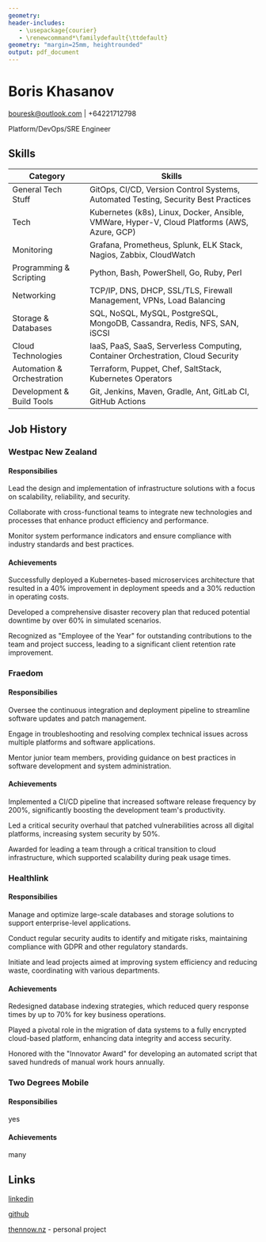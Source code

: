```yaml
---
geometry:
header-includes:
   - \usepackage{courier}
   - \renewcommand*\familydefault{\ttdefault}
geometry: "margin=25mm, heightrounded"
output: pdf_document
---
```

# Boris Khasanov

<bouresk@outlook.com> | +64221712798

Platform/DevOps/SRE Engineer

## Skills

| Category                     | Skills                                                                                  |
|------------------------------|-----------------------------------------------------------------------------------------|
| General Tech Stuff           | GitOps, CI/CD, Version Control Systems, Automated Testing, Security Best Practices      |
| Tech                         | Kubernetes (k8s), Linux, Docker, Ansible, VMWare, Hyper-V, Cloud Platforms (AWS, Azure, GCP) |
| Monitoring                   | Grafana, Prometheus, Splunk, ELK Stack, Nagios, Zabbix, CloudWatch                      |
| Programming & Scripting      | Python, Bash, PowerShell, Go, Ruby, Perl                                                |
| Networking                   | TCP/IP, DNS, DHCP, SSL/TLS, Firewall Management, VPNs, Load Balancing                   |
| Storage & Databases          | SQL, NoSQL, MySQL, PostgreSQL, MongoDB, Cassandra, Redis, NFS, SAN, iSCSI               |
| Cloud Technologies           | IaaS, PaaS, SaaS, Serverless Computing, Container Orchestration, Cloud Security         |
| Automation & Orchestration   | Terraform, Puppet, Chef, SaltStack, Kubernetes Operators                                |
| Development & Build Tools    | Git, Jenkins, Maven, Gradle, Ant, GitLab CI, GitHub Actions                             |

## Job History

### Westpac New Zealand

#### Responsibilies

Lead the design and implementation of infrastructure solutions with a focus on scalability, reliability, and security.

Collaborate with cross-functional teams to integrate new technologies and processes that enhance product efficiency and performance.

Monitor system performance indicators and ensure compliance with industry standards and best practices.

#### Achievements

Successfully deployed a Kubernetes-based microservices architecture that resulted in a 40% improvement in deployment speeds and a 30% reduction in operating costs.

Developed a comprehensive disaster recovery plan that reduced potential downtime by over 60% in simulated scenarios.

Recognized as "Employee of the Year" for outstanding contributions to the team and project success, leading to a significant client retention rate improvement.

### Fraedom

#### Responsibilies

Oversee the continuous integration and deployment pipeline to streamline software updates and patch management.

Engage in troubleshooting and resolving complex technical issues across multiple platforms and software applications.

Mentor junior team members, providing guidance on best practices in software development and system administration.

#### Achievements

Implemented a CI/CD pipeline that increased software release frequency by 200%, significantly boosting the development team's productivity.

Led a critical security overhaul that patched vulnerabilities across all digital platforms, increasing system security by 50%.

Awarded for leading a team through a critical transition to cloud infrastructure, which supported scalability during peak usage times.

### Healthlink

#### Responsibilies

Manage and optimize large-scale databases and storage solutions to support enterprise-level applications.

Conduct regular security audits to identify and mitigate risks, maintaining compliance with GDPR and other regulatory standards.

Initiate and lead projects aimed at improving system efficiency and reducing waste, coordinating with various departments.

#### Achievements

Redesigned database indexing strategies, which reduced query response times by up to 70% for key business operations.

Played a pivotal role in the migration of data systems to a fully encrypted cloud-based platform, enhancing data integrity and access security.

Honored with the "Innovator Award" for developing an automated script that saved hundreds of manual work hours annually.

### Two Degrees Mobile

#### Responsibilies

yes

#### Achievements

many

## Links

[linkedin](https://linkedin.com/in/kpoxo6op)

[github](https://github.com/kpoxo6op)

[thennow.nz](https://thennow.nz) - personal project

